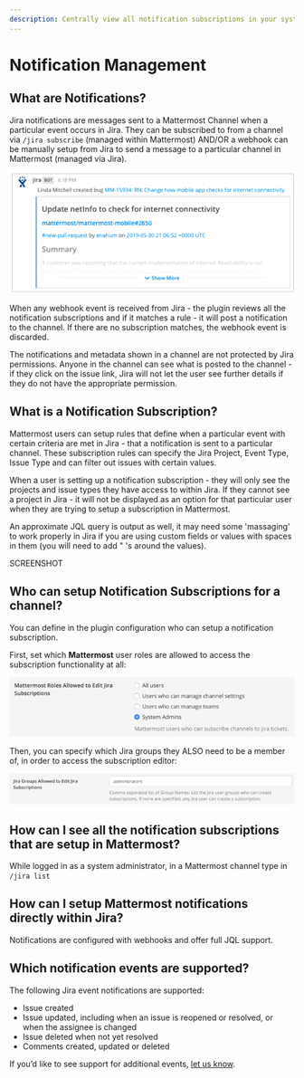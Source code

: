 ```yaml
---
description: Centrally view all notification subscriptions in your system
---
```


# Notification Management

## What are Notifications?

Jira notifications are messages sent to a Mattermost Channel when a particular event occurs in Jira. They can be subscribed to from a channel via `/jira subscribe` \(managed within Mattermost\) AND/OR a webhook can be manually setup from Jira to send a message to a particular channel in Mattermost \(managed via Jira\).

![This is a channel notification of a new bug that was created in Jira](../../.gitbook/assets/image-1.png)

When any webhook event is received from Jira - the plugin reviews all the notification subscriptions and if it matches a rule - it will post a notification to the channel. If there are no subscription matches, the webhook event is discarded.

The notifications and metadata shown in a channel are not protected by Jira permissions. Anyone in the channel can see what is posted to the channel - if they click on the issue link, Jira will not let the user see further details if they do not have the appropriate permission.

## What is a Notification Subscription?

Mattermost users can setup rules that define when a particular event with certain criteria are met in Jira - that a notification is sent to a particular channel. These subscription rules can specify the Jira Project, Event Type, Issue Type and can filter out issues with certain values.

When a user is setting up a notification subscription - they will only see the projects and issue types they have access to within Jira. If they cannot see a project in Jira - it will not be displayed as an option for that particular user when they are trying to setup a subscription in Mattermost.

An approximate JQL query is output as well, it may need some 'massaging' to work properly in Jira if you are using custom fields or values with spaces in them \(you will need to add " 's around the values\).

SCREENSHOT

## Who can setup Notification Subscriptions for a channel?

You can define in the plugin configuration who can setup a notification subscription.

First, set which **Mattermost** user roles are allowed to access the subscription functionality at all:

![](../../.gitbook/assets/image-2.png)

Then, you can specify which Jira groups they ALSO need to be a member of, in order to access the subscription editor:

![](../../.gitbook/assets/image-3.png)

## How can I see all the notification subscriptions that are setup in Mattermost?

While logged in as a system administrator, in a Mattermost channel type in `/jira list`

## How can I setup Mattermost notifications directly within Jira?

Notifications are configured with webhooks and offer full JQL support.

## Which notification events are supported?

The following Jira event notifications are supported:

* Issue created
* Issue updated, including when an issue is reopened or resolved, or when the assignee is changed
* Issue deleted when not yet resolved
* Comments created, updated or deleted

If you’d like to see support for additional events, [let us know](https://mattermost.uservoice.com/forums/306457-general).

